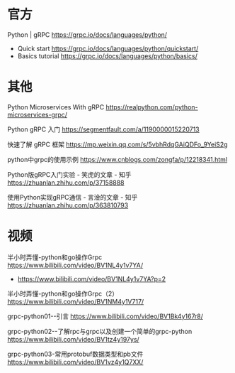 
# 官方

Python | gRPC https://grpc.io/docs/languages/python/
- Quick start https://grpc.io/docs/languages/python/quickstart/
- Basics tutorial https://grpc.io/docs/languages/python/basics/

# 其他

Python Microservices With gRPC https://realpython.com/python-microservices-grpc/

Python gRPC 入门 https://segmentfault.com/a/1190000015220713

快速了解 gRPC 框架 https://mp.weixin.qq.com/s/5vbhRdqGAiQDFo_9YeiS2g

python中grpc的使用示例 https://www.cnblogs.com/zongfa/p/12218341.html

Python版gRPC入门实验 - 笑虎的文章 - 知乎 https://zhuanlan.zhihu.com/p/37158888

使用Python实现gRPC通信 - 言淦的文章 - 知乎 https://zhuanlan.zhihu.com/p/363810793

# 视频

半小时弄懂-python和go操作Grpc https://www.bilibili.com/video/BV1NL4y1v7YA/
- https://www.bilibili.com/video/BV1NL4y1v7YA?p=2

半小时弄懂-python和go操作Grpc（2） https://www.bilibili.com/video/BV1NM4y1V717/

grpc-python01--引言 https://www.bilibili.com/video/BV1Bk4y167r8/

grpc-python02--了解rpc与grpc以及创建一个简单的grpc-python https://www.bilibili.com/video/BV1tz4y197ys/

grpc-python03-常用protobuf数据类型和pb文件 https://www.bilibili.com/video/BV1vz4y1Q7XX/
